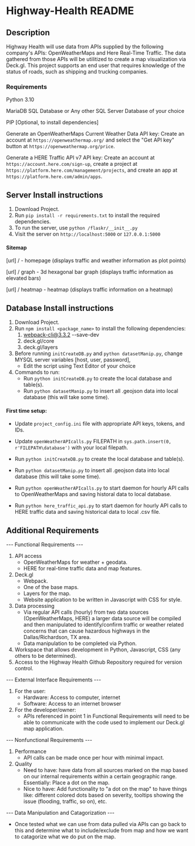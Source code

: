 ﻿# Highway-Health README

## Description

Highway Health will use data from APIs supplied by the following company's APIs: OpenWeatherMaps and Here Real-Time Traffic. The data gathered from those APIs will be utilitized to create a map visualization via Deck.gl. This project supports an end user that requires knowledge of the status of roads, such as shipping and trucking companies. 

### Requirements

Python 3.10

MariaDB SQL Database or Any other SQL Server Database of your choice

PIP [Optional, to install dependencies]

Generate an OpenWeatherMaps Current Weather Data API key: Create an account at `https://openweathermap.org/` and select the "Get API key" button at `https://openweathermap.org/price`.

Generate a HERE Traffic API v7 API key: Create an account at `https://account.here.com/sign-up`, create a project at `https://platform.here.com/management/projects`, and create an app at `https://platform.here.com/admin/apps`. 

## Server Install instructions

1. Download Project.
2. Run `pip install -r requirements.txt` to install the required  dependencies.
3. To run the server, use `python /flaskr/__init__.py`
4. Visit the server on `http://localhost:5000` or `127.0.0.1:5000`

#### Sitemap
[url] / - homepage (displays traffic and weather information as plot points)

[url] / graph - 3d hexagonal bar graph (displays traffic information as elevated bars)

[url] / heatmap - heatmap (displays traffic information on a heatmap)


## Database Install instructions

1. Download Project.
2. Run ```npm install <package_name>``` to install the following dependencies: 
    1. webpack-cli@3.3.2 --save-dev
    2. deck.gl/core 
    3. deck.gl/layers
3. Before running `initCreateDB.py` and `python datasetManip.py`, change MYSQL server variables [host, user, password],
    - Edit the script using Text Editor of your choice
4. Commands to run:
   * Run `python initCreateDB.py` to create the local database and table(s).
   * Run `python datasetManip.py` to insert all .geojson data into local database (this will take some time).

#### First time setup:

* Update `project_config.ini` file with appropriate API keys, tokens, and IDs.
* Update `openWeatherAPIcalls.py` FILEPATH in `sys.path.insert(0, r'FILEPATH\database')` with your local filepath.

* Run `python initCreateDB.py` to create the local database and table(s).
* Run `python datasetManip.py` to insert all .geojson data into local database (this will take some time).
* Run `python openWeatherAPIcalls.py` to start daemon for hourly API calls to OpenWeatherMaps and saving historal data to local database. 
* Run `python here_traffic_api.py` to start daemon for hourly API calls to HERE traffic data and saving historical data to local .csv file. 


## Additional Requirements

--- Functional Requirements ---

1. API access
   - OpenWeatherMaps for weather + geodata.
   - HERE for real-time traffic data and map features.
2. Deck.gl
   - Webpack.
   - One of the base maps.
   - Layers for the map.
   - Website application to be written in Javascript with CSS for style.
3. Data processing
   - Via regular API calls (hourly) from two data sources (OpenWeatherMaps, HERE) a larger data source will be 
  compiled and then manipulated to identify/confirm traffic or weather related concerns that can cause hazardous highways in the Dallas/Richardson, TX area. 
   - Data manipulation to be completed via Python.
4. Workspace that allows development in Python, Javascript, CSS (any others to be determined).
5. Access to the Highway Health Github Repository required for version control.


--- External Interface Requirements ---

1. For the user: 
   - Hardware: Access to computer, internet
   - Software: Access to an internet browser
2. For the developer/owner: 
   - APIs referenced in point 1 in Functional Requirements will need to be able to communicate with the code used to implement our Deck.gl map application.


--- Nonfunctional Requirements ---

1. Performance
   - API calls can be made once per hour with minimal impact.
2. Quality
   - Need to have: have data from all sources marked on the map based on our internal requirements within a certain 
  geographic range. Essentially: Place a dot on the map. 
   - Nice to have: Add functionality to "a dot on the map" to have things like: different colored dots based on severity, tooltips showing the issue (flooding, 
  traffic, so on), etc.
  
  
--- Data Manipulation and Catagorization ---

   - Once tested what we can use from data pulled via APIs can go back to this and determine what to include/exclude from map and how we want to catagorize what 
  we do put on the map.

